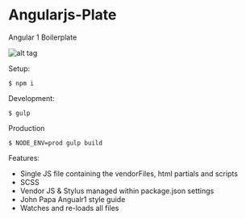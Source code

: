 # Angularjs-Plate

Angular 1 Boilerplate

![alt tag](https://media.giphy.com/media/uGlLP7Ze3pPAk/giphy.gif)

Setup:
```shell
$ npm i
````

Development:
```shell
$ gulp
````

Production
```shell
$ NODE_ENV=prod gulp build
````

Features:
* Single JS file containing the vendorFiles, html partials and scripts
* SCSS
* Vendor JS & Stylus managed within package.json settings
* John Papa Angualr1 style guide
* Watches and re-loads all files
